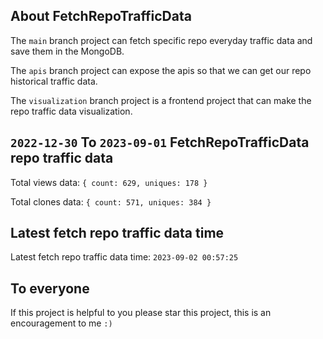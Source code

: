 ## About FetchRepoTrafficData

The `main` branch project can fetch specific repo everyday traffic data and save them in the MongoDB.

The `apis` branch project can expose the apis so that we can get our repo historical traffic data.

The `visualization` branch project is a frontend project that can make the repo traffic data visualization.

## `2022-12-30` To `2023-09-01` FetchRepoTrafficData repo traffic data

Total views data: `{ count: 629, uniques: 178 }`

Total clones data: `{ count: 571, uniques: 384 }`

## Latest fetch repo traffic data time

Latest fetch repo traffic data time: `2023-09-02 00:57:25`

## To everyone

If this project is helpful to you please star this project, this is an encouragement to me `:)`



